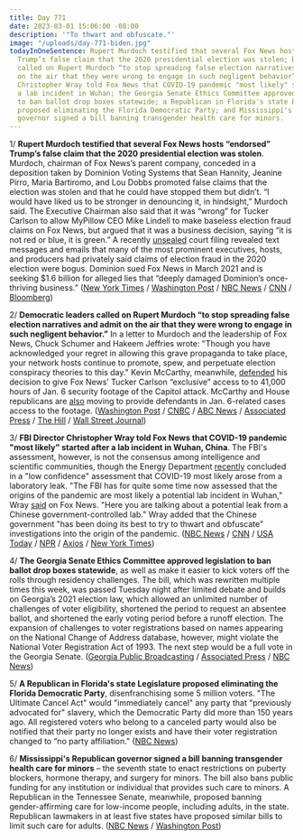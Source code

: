 ```yaml
---
title: Day 771
date: 2023-03-01 15:06:00 -08:00
description: '"To thwart and obfuscate."'
image: "/uploads/day-771-biden.jpg"
todayInOneSentence: Rupert Murdoch testified that several Fox News hosts “endorsed”
  Trump’s false claim that the 2020 presidential election was stolen; Democratic leaders
  called on Rupert Murdoch “to stop spreading false election narratives and admit
  on the air that they were wrong to engage in such negligent behavior”; FBI Director
  Christopher Wray told Fox News that COVID-19 pandemic "most likely" started after
  a lab incident in Wuhan; the Georgia Senate Ethics Committee approved legislation
  to ban ballot drop boxes statewide; a Republican in Florida's state Legislature
  proposed eliminating the Florida Democratic Party; and Mississippi's Republican
  governor signed a bill banning transgender health care for minors.
---
```


1/ **Rupert Murdoch testified that several Fox News hosts “endorsed” Trump’s false claim that the 2020 presidential election was stolen**. Murdoch, chairman of Fox News’s parent company, conceded in a deposition taken by Dominion Voting Systems that Sean Hannity, Jeanine Pirro, Maria Bartiromo, and Lou Dobbs promoted false claims that the election was stolen and that he could have stopped them but didn’t. “I would have liked us to be stronger in denouncing it, in hindsight,” Murdoch said. The Executive Chairman also said that it was “wrong” for Tucker Carlson to allow MyPillow CEO Mike Lindell to make baseless election fraud claims on Fox News, but argued that it was a business decision, saying “it is not red or blue, it is green.” A recently [unsealed](https://www.nbcnews.com/media/private-fox-news-stars-staff-blasted-election-fraud-claims-bogus-court-rcna71123) court filing revealed text messages and emails that many of the most prominent executives, hosts, and producers had privately said claims of election fraud in the 2020 election were bogus. Dominion sued Fox News in March 2021 and is seeking $1.6 billion for alleged lies that “deeply damaged Dominion’s once-thriving business.” ([New York Times](https://www.nytimes.com/2023/02/27/business/media/fox-news-dominion-rupert-murdoch.html) / [Washington Post](https://www.washingtonpost.com/media/2023/02/27/rupert-murdoch-testimony-fox-dominion/) / [NBC News](https://www.nbcnews.com/politics/politics-news/rupert-murdoch-admits-fox-news-hosts-endorsed-false-election-fraud-cla-rcna72436) / [CNN](https://www.cnn.com/2023/02/27/media/dominion-fox-news/) / [Bloomberg](https://www.bloomberg.com/news/articles/2023-02-27/murdoch-testified-fox-commentators-endorsed-election-lie?sref=MIBMEEoj))

2/ **Democratic leaders called on Rupert Murdoch “to stop spreading false election narratives and admit on the air that they were wrong to engage in such negligent behavior.”** In a letter to Murdoch and the leadership of Fox News, Chuck Schumer and Hakeem Jeffries wrote: "Though you have acknowledged your regret in allowing this grave propaganda to take place, your network hosts continue to promote, spew, and perpetuate election conspiracy theories to this day." Kevin McCarthy, meanwhile, [defended](https://www.axios.com/2023/03/01/mccarthy-jan-6-footage-backlash) his decision to give Fox News’ Tucker Carlson “exclusive” access to to 41,000 hours of Jan. 6 security footage of the Capitol attack. McCarthy and House republicans are [also](https://www.politico.com/news/2023/02/28/house-gop-moving-to-let-jan-6-defendants-access-capitol-security-footage-00084763) moving to provide defendants in Jan. 6-related cases access to the footage. ([Washington Post](https://www.washingtonpost.com/politics/2023/03/01/schumer-jeffries-demand-fox-news-stop-promoting-grave-propaganda-about-2020-election/) / [CNBC](https://www.cnbc.com/2023/03/01/schumer-jeffries-pressure-murdoch-fox-news-on-election-claims.html) / [ABC News](https://abcnews.go.com/Politics/dem-leaders-chuck-schumer-hakeem-jeffries-send-rupert/story?id=97549398) / [Associated Press](https://apnews.com/article/jan-6-capitol-riot-mccarthy-tucker-carlson-50a41c27108279a4486823a5db284dc1) / [The Hill](https://thehill.com/homenews/senate/3878929-schumer-jeffries-ask-murdoch-to-stop-fox-hosts-lying-about-2020-election/) / [Wall Street Journal](https://www.wsj.com/articles/house-republicans-plan-wider-media-access-to-jan-6-video-65df529?mod=djemalertNEWS))

3/ **FBI Director Christopher Wray told Fox News that COVID-19 pandemic "most likely" started after a lab incident in Wuhan, China**. The FBI's assessment, however, is not the consensus among intelligence and scientific communities, though the Energy Department [recently](https://www.wsj.com/articles/covid-origin-china-lab-leak-807b7b0a?mod=article_inline) concluded in a "low confidence" assessment that COVID-19 most likely arose from a laboratory leak. "The FBI has for quite some time now assessed that the origins of the pandemic are most likely a potential lab incident in Wuhan," Wray [said](https://www.foxnews.com/politics/fbi-director-says-covid-pandemic-most-likely-originated-chinese-lab) on Fox News. "Here you are talking about a potential leak from a Chinese government-controlled lab." Wray added that the Chinese government "has been doing its best to try to thwart and obfuscate" investigations into the origin of the pandemic. ([NBC News](https://www.nbcnews.com/politics/politics-news/fbi-director-says-china-trying-thwart-covid-origin-probe-rcna72805) / [CNN](https://www.cnn.com/2023/02/28/politics/wray-fbi-covid-origins-lab-china) / [USA Today](https://www.usatoday.com/story/news/politics/2023/03/01/covid-19-lab-leak-christopher-wray/11372746002/) / [NPR](https://www.npr.org/2023/02/28/1160214557/fbi-covid-origins-investigation-wray) / [Axios](https://www.axios.com/2023/03/01/fbi-director-covid-origins) / [New York Times](https://www.nytimes.com/2023/02/26/us/politics/china-lab-leak-coronavirus-pandemic.html))

4/ **The Georgia Senate Ethics Committee approved legislation to ban ballot drop boxes statewide**, as well as make it easier to kick voters off the rolls through residency challenges. The bill, which was rewritten multiple times this week, was passed Tuesday night after limited debate and builds on Georgia’s 2021 election law, which allowed an unlimited number of challenges of voter eligibility, shortened the period to request an absentee ballot, and shortened the early voting period before a runoff election. The expansion of challenges to voter registrations based on names appearing on the National Change of Address database, however, might violate the National Voter Registration Act of 1993. The next step would be a full vote in the Georgia Senate. ([Georgia Public Broadcasting](https://www.gpb.org/news/2023/03/01/georgia-senate-committee-passes-bill-bans-drop-boxes-it-also-might-violate-federal) / [Associated Press](https://www.yahoo.com/lifestyle/residency-fights-could-snare-many-215629424.html?guccounter=1) / [NBC News](https://www.nbcnews.com/politics/elections/georgia-voter-eligibility-challenges-easier-new-bill-rcna72691))

5/ **A Republican in Florida's state Legislature proposed eliminating the Florida Democratic Party**, disenfranchising some 5 million voters. "The Ultimate Cancel Act" would "immediately cancel" any party that "previously advocated for" slavery, which the Democratic Party did more than 150 years ago. All registered voters who belong to a canceled party would also be notified that their party no longer exists and have their voter registration changed to “no party affiliation." ([NBC News](https://www.nbcnews.com/politics/politics-news/florida-republicans-bill-ban-state-democratic-party-rcna72917))

6/ **Mississippi's Republican governor signed a bill banning transgender health care for minors** – the seventh state to enact restrictions on puberty blockers, hormone therapy, and surgery for minors. The bill also bans public funding for any institution or individual that provides such care to minors. A Republican in the Tennessee Senate, meanwhile, proposed banning gender-affirming care for low-income people, including adults, in the state. Republican lawmakers in at least five states have proposed similar bills to limit such care for adults. ([NBC News](https://www.nbcnews.com/nbc-out/out-politics-and-policy/mississippi-governor-signs-bill-banning-transgender-health-care-minors-rcna72765) / [Washington Post](https://www.washingtonpost.com/nation/2023/02/28/anti-trans-bills-gender-affirming-care-adults/))